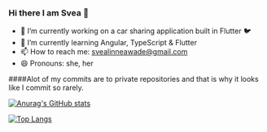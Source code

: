 ### Hi there I am Svea 👋

- 🔭 I’m currently working on a car sharing application built in Flutter 🐦
- 🌱 I’m currently learning Angular, TypeScript & Flutter
- 📫 How to reach me: svealinneawade@gmail.com
- 😄 Pronouns: she, her

####Alot of my commits are to private repositories and that is why it looks like I commit so rarely. 


[![Anurag's GitHub stats](https://github-readme-stats.vercel.app/api?username=svealinnea)](https://github.com/anuraghazra/github-readme-stats)

[![Top Langs](https://github-readme-stats.vercel.app/api/top-langs/?username=svealinnea)](https://github.com/anuraghazra/github-readme-stats)

